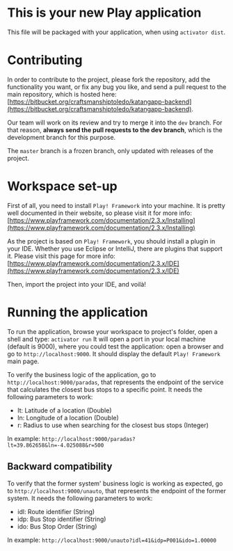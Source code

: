 This is your new Play application
=================================

This file will be packaged with your application, when using `activator dist`.

# Contributing
In order to contribute to the project, please fork the repository, add the
functionality you want, or fix any bug you like, and send a pull request to the
main repository, which is hosted here:[https://bitbucket.org/craftsmanshiptoledo/katangapp-backend](https://bitbucket.org/craftsmanshiptoledo/katangapp-backend).

Our team will work on its review and try to merge it into the `dev` branch. For
that reason, **always send the pull requests to the dev branch**, which is the
development branch for this purpose.

The `master` branch is a frozen branch, only updated with releases of the
project.

# Workspace set-up
First of all, you need to install `Play! Framework` into your machine. It is
pretty well documented in their website, so please visit it for more info:
[https://www.playframework.com/documentation/2.3.x/Installing](https://www.playframework.com/documentation/2.3.x/Installing)

As the project is based on `Play! Framework`, you should install a plugin in
your IDE. Whether you use Eclipse or IntelliJ, there are plugins that support
it. Please visit this page for more info:
[https://www.playframework.com/documentation/2.3.x/IDE](https://www.playframework.com/documentation/2.3.x/IDE)

Then, import the project into your IDE, and voilà!

# Running the application
To run the application, browse your workspace to project's folder, open a shell
and type:
``
activator run
``
It will open a port in your local machine (default is 9000), where you could
test the application: open a browser and go to `http://localhost:9000`. It
should display the default `Play! Framework` main page.

To verify the business logic of the application, go to
`http://localhost:9000/paradas`, that represents the endpoint of the service
that calculates the closest bus stops to a specific point. It needs the
following parameters to work:

 - lt: Latitude of a location (Double)
 - ln: Longitude of a location (Double)
 - r: Radius to use when searching for the closest bus stops (Integer)

In example: `http://localhost:9000/paradas?lt=39.862658&ln=-4.025088&r=500`

## Backward compatibility
To verify that the former system' business logic is working as expected, go to
`http://localhost:9000/unauto`, that represents the endpoint of the former
system. It needs the following parameters to work:

 - idl: Route identifier (String)
 - idp: Bus Stop identifier (String)
 - ido: Bus Stop Order (String)

In example: `http://localhost:9000/unauto?idl=41&idp=P001&ido=1.00000`